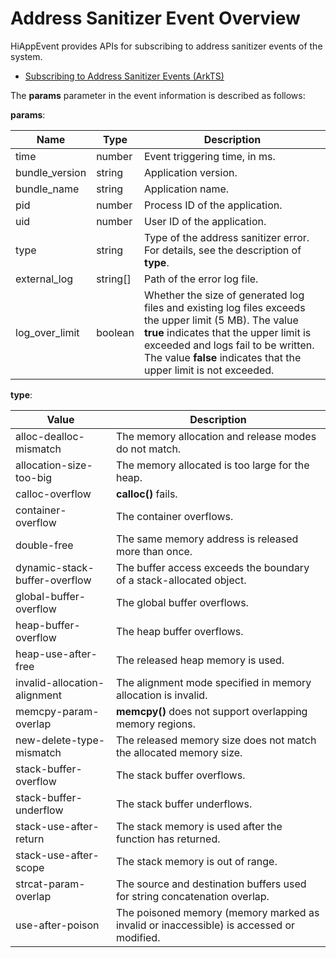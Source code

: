 # Address Sanitizer Event Overview

HiAppEvent provides APIs for subscribing to address sanitizer events of the system.

- [Subscribing to Address Sanitizer Events (ArkTS)](hiappevent-watcher-address-sanitizer-events-arkts.md)

The **params** parameter in the event information is described as follows:

**params**:

| Name   | Type  | Description                      |
| ------- | ------ | ------------------------- |
| time     | number | Event triggering time, in ms.|
| bundle_version | string | Application version.|
| bundle_name | string | Application name.|
| pid | number | Process ID of the application.|
| uid | number | User ID of the application.|
| type | string | Type of the address sanitizer error. For details, see the description of **type**.|
| external_log | string[] | Path of the error log file.|
| log_over_limit | boolean | Whether the size of generated log files and existing log files exceeds the upper limit (5 MB). The value **true** indicates that the upper limit is exceeded and logs fail to be written. The value **false** indicates that the upper limit is not exceeded.|

**type**:

| Value   | Description                      |
| ------- | ------------------------- |
| alloc-dealloc-mismatch | The memory allocation and release modes do not match.|
| allocation-size-too-big | The memory allocated is too large for the heap.|
| calloc-overflow | **calloc()** fails.|
| container-overflow | The container overflows.|
| double-free | The same memory address is released more than once.|
| dynamic-stack-buffer-overflow | The buffer access exceeds the boundary of a stack-allocated object.|
| global-buffer-overflow | The global buffer overflows.|
| heap-buffer-overflow | The heap buffer overflows.|
| heap-use-after-free | The released heap memory is used.|
| invalid-allocation-alignment | The alignment mode specified in memory allocation is invalid.|
| memcpy-param-overlap | **memcpy()** does not support overlapping memory regions. |
| new-delete-type-mismatch | The released memory size does not match the allocated memory size.|
| stack-buffer-overflow | The stack buffer overflows.|
| stack-buffer-underflow | The stack buffer underflows.|
| stack-use-after-return | The stack memory is used after the function has returned.|
| stack-use-after-scope | The stack memory is out of range.|
| strcat-param-overlap | The source and destination buffers used for string concatenation overlap.|
| use-after-poison | The poisoned memory (memory marked as invalid or inaccessible) is accessed or modified.|
